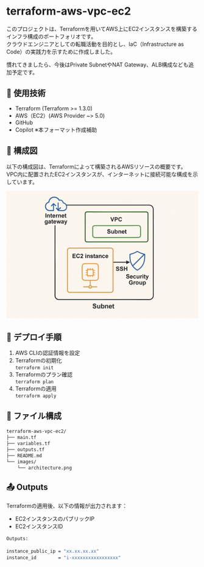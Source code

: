 # terraform-aws-vpc-ec2
このプロジェクトは、Terraformを用いてAWS上にEC2インスタンスを構築するインフラ構成のポートフォリオです。  
クラウドエンジニアとしての転職活動を目的とし、IaC（Infrastructure as Code）の実践力を示すために作成しました。

慣れてきましたら、今後はPrivate SubnetやNAT Gateway、ALB構成なども追加予定です。

## 🔧 使用技術
- Terraform (Terraform >= 1.3.0)
- AWS（EC2）(AWS Provider ~> 5.0)
- GitHub
- Copilot ※本フォーマット作成補助

## 📐 構成図

以下の構成図は、Terraformによって構築されるAWSリソースの概要です。
VPC内に配置されたEC2インスタンスが、インターネットに接続可能な構成を示しています。

![構成図](images/architecture.png)

## 🚀 デプロイ手順

1. AWS CLIの認証情報を設定
2. Terraformの初期化  
   `terraform init`
3. Terraformのプラン確認  
   `terraform plan`
4. Terraformの適用  
   `terraform apply`

## 📄 ファイル構成
```
terraform-aws-vpc-ec2/
├── main.tf
├── variables.tf
├── outputs.tf
├── README.md
└── images/
    └── architecture.png
```

## 📤 Outputs

Terraformの適用後、以下の情報が出力されます：

- EC2インスタンスのパブリックIP
- EC2インスタンスID

```bash
Outputs:

instance_public_ip = "xx.xx.xx.xx"
instance_id        = "i-xxxxxxxxxxxxxxxxx"


